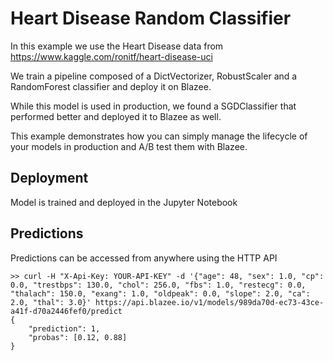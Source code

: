 # Heart Disease Random Classifier

In this example we use the Heart Disease data from <https://www.kaggle.com/ronitf/heart-disease-uci>

We train a pipeline composed of a DictVectorizer, RobustScaler and a RandomForest classifier and deploy it on Blazee.

While this model is used in production, we found a SGDClassifier that performed better and deployed it to Blazee as well.

This example demonstrates how you can simply manage the lifecycle of your models in production and A/B test them with Blazee.

## Deployment

Model is trained and deployed in the Jupyter Notebook

## Predictions

Predictions can be accessed from anywhere using the HTTP API

```shell
>> curl -H "X-Api-Key: YOUR-API-KEY" -d '{"age": 48, "sex": 1.0, "cp": 0.0, "trestbps": 130.0, "chol": 256.0, "fbs": 1.0, "restecg": 0.0, "thalach": 150.0, "exang": 1.0, "oldpeak": 0.0, "slope": 2.0, "ca": 2.0, "thal": 3.0}' https://api.blazee.io/v1/models/989da70d-ec73-43ce-a41f-d70a2446fef0/predict
{
    "prediction": 1,
    "probas": [0.12, 0.88]
}
```
